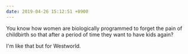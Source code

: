 ```yaml
---
date: 2019-04-26 15:12:51 +0900
---
```

You know how women are biologically programmed to forget the pain of childbirth so that after a period of time they want to have kids again?

I'm like that but for Westworld.
